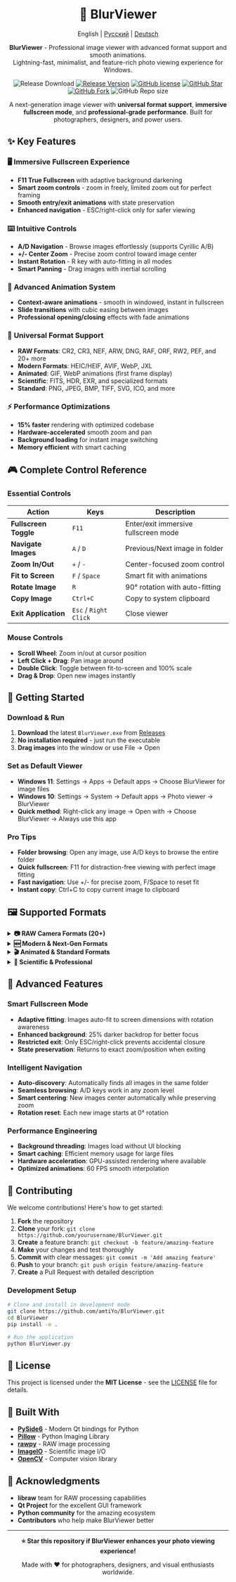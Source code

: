 <h1 align="center">📸 BlurViewer</h1>
<div align="center">

English | [Русский](./README.ru.md) | [Deutsch](./README.de.md)

**BlurViewer** - Professional image viewer with advanced format support and smooth animations.  
Lightning-fast, minimalist, and feature-rich photo viewing experience for Windows.

![Release Download](https://img.shields.io/github/downloads/amtiYo/BlurViewer/total?style=flat-square)
[![Release Version](https://img.shields.io/github/v/release/amtiYo/BlurViewer?style=flat-square)](https://github.com/amtiYo/BlurViewer/releases/latest)
[![GitHub license](https://img.shields.io/github/license/amtiYo/BlurViewer?style=flat-square)](LICENSE)
[![GitHub Star](https://img.shields.io/github/stars/amtiYo/BlurViewer?style=flat-square)](https://github.com/amtiYo/BlurViewer/stargazers)
[![GitHub Fork](https://img.shields.io/github/forks/amtiYo/BlurViewer?style=flat-square)](https://github.com/amtiYo/BlurViewer/network/members)
![GitHub Repo size](https://img.shields.io/github/repo-size/amtiYo/BlurViewer?style=flat-square&color=3cb371)

A next-generation image viewer with **universal format support**, **immersive fullscreen mode**, and **professional-grade performance**. Built for photographers, designers, and power users.
</div>

## ✨ Key Features

### 🖥️ **Immersive Fullscreen Experience**
- **F11 True Fullscreen** with adaptive background darkening
- **Smart zoom controls** - zoom in freely, limited zoom out for perfect framing
- **Smooth entry/exit animations** with state preservation
- **Enhanced navigation** - ESC/right-click only for safer viewing

### ⌨️ **Intuitive Controls**
- **A/D Navigation** - Browse images effortlessly (supports Cyrillic А/В)
- **+/- Center Zoom** - Precise zoom control toward image center
- **Instant Rotation** - R key with auto-fitting in all modes
- **Smart Panning** - Drag images with inertial scrolling

### 🎨 **Advanced Animation System**
- **Context-aware animations** - smooth in windowed, instant in fullscreen
- **Slide transitions** with cubic easing between images
- **Professional opening/closing** effects with fade animations

### 📁 **Universal Format Support**
- **RAW Formats**: CR2, CR3, NEF, ARW, DNG, RAF, ORF, RW2, PEF, and 20+ more
- **Modern Formats**: HEIC/HEIF, AVIF, WebP, JXL
- **Animated**: GIF, WebP animations (first frame display)
- **Scientific**: FITS, HDR, EXR, and specialized formats
- **Standard**: PNG, JPEG, BMP, TIFF, SVG, ICO, and more

### ⚡ **Performance Optimizations**
- **15% faster** rendering with optimized codebase
- **Hardware-accelerated** smooth zoom and pan
- **Background loading** for instant image switching
- **Memory efficient** with smart caching

## 🎮 Complete Control Reference

### Essential Controls
| Action | Keys | Description |
|--------|------|-------------|
| **Fullscreen Toggle** | `F11` | Enter/exit immersive fullscreen mode |
| **Navigate Images** | `A` / `D` | Previous/Next image in folder |
| **Zoom In/Out** | `+` / `-` | Center-focused zoom control |
| **Fit to Screen** | `F` / `Space` | Smart fit with animations |
| **Rotate Image** | `R` | 90° rotation with auto-fitting |
| **Copy Image** | `Ctrl+C` | Copy to system clipboard |
| **Exit Application** | `Esc` / `Right Click` | Close viewer |

### Mouse Controls
- **Scroll Wheel**: Zoom in/out at cursor position
- **Left Click + Drag**: Pan image around
- **Double Click**: Toggle between fit-to-screen and 100% scale
- **Drag & Drop**: Open new images instantly

## 🚀 Getting Started

### Download & Run
1. **Download** the latest `BlurViewer.exe` from [Releases](https://github.com/amtiYo/BlurViewer/releases/latest)
2. **No installation required** - just run the executable
3. **Drag images** into the window or use File → Open

### Set as Default Viewer
- **Windows 11**: Settings → Apps → Default apps → Choose BlurViewer for image files
- **Windows 10**: Settings → System → Default apps → Photo viewer → BlurViewer
- **Quick method**: Right-click any image → Open with → Choose BlurViewer → Always use this app

### Pro Tips
- **Folder browsing**: Open any image, use A/D keys to browse the entire folder
- **Quick fullscreen**: F11 for distraction-free viewing with perfect image fitting
- **Fast navigation**: Use +/- for precise zoom, F/Space to reset fit
- **Instant copy**: Ctrl+C to copy current image to clipboard

## 🖼️ Supported Formats

<details>
<summary><strong>📷 RAW Camera Formats (20+)</strong></summary>

- **Canon**: CR2, CR3
- **Nikon**: NEF
- **Sony**: ARW
- **Adobe**: DNG
- **Fujifilm**: RAF
- **Olympus**: ORF
- **Panasonic**: RW2
- **Pentax**: PEF, PTX
- **Samsung**: SRW
- **Sigma**: X3F
- **Minolta**: MRW
- **Kodak**: DCR, KDC
- **Epson**: ERF
- **Mamiya**: MEF
- **Leaf**: MOS
- **Phase One**: IIQ
- **Red**: R3D
- **Hasselblad**: 3FR, FFF
</details>

<details>
<summary><strong>🆕 Modern & Next-Gen Formats</strong></summary>

- **HEIC/HEIF**: Apple Photos format with full metadata
- **AVIF**: Next-generation format with superior compression
- **WebP**: Google's efficient web format (static & animated)
- **JXL**: JPEG XL for future-proof archiving
</details>

<details>
<summary><strong>🎬 Animated & Standard Formats</strong></summary>

- **Animated**: GIF, WebP (first frame display)
- **Standard**: PNG, JPEG/JPG, BMP, TIFF/TIF
- **Vector**: SVG (rasterized display)
- **Legacy**: ICO, XBM, XPM, PBM, PGM, PPM
</details>

<details>
<summary><strong>🔬 Scientific & Professional</strong></summary>

- **Astronomy**: FITS files
- **HDR**: HDR, EXR (high dynamic range)
- **Design**: PSD (Photoshop layers, partial support)
- **Medical**: DICOM (basic support)
</details>

## 🔧 Advanced Features

### Smart Fullscreen Mode
- **Adaptive fitting**: Images auto-fit to screen dimensions with rotation awareness
- **Enhanced background**: 25% darker backdrop for better focus
- **Restricted exit**: Only ESC/right-click prevents accidental closure
- **State preservation**: Returns to exact zoom/position when exiting

### Intelligent Navigation
- **Auto-discovery**: Automatically finds all images in the same folder
- **Seamless browsing**: A/D keys work in any zoom level
- **Smart centering**: New images center automatically while preserving zoom
- **Rotation reset**: Each new image starts at 0° rotation

### Performance Engineering
- **Background threading**: Images load without UI blocking
- **Smart caching**: Efficient memory usage for large files
- **Hardware acceleration**: GPU-assisted rendering where available
- **Optimized animations**: 60 FPS smooth interpolation

## 🤝 Contributing

We welcome contributions! Here's how to get started:

1. **Fork** the repository
2. **Clone** your fork: `git clone https://github.com/yourusername/BlurViewer.git`
3. **Create** a feature branch: `git checkout -b feature/amazing-feature`
4. **Make** your changes and test thoroughly
5. **Commit** with clear messages: `git commit -m 'Add amazing feature'`
6. **Push** to your branch: `git push origin feature/amazing-feature`
7. **Create** a Pull Request with detailed description

### Development Setup
```bash
# Clone and install in development mode
git clone https://github.com/amtiYo/BlurViewer.git
cd BlurViewer
pip install -e .

# Run the application
python BlurViewer.py
```

## 📝 License

This project is licensed under the **MIT License** - see the [LICENSE](LICENSE) file for details.

## 🔗 Built With

- **[PySide6](https://doc.qt.io/qtforpython/)** - Modern Qt bindings for Python
- **[Pillow](https://pillow.readthedocs.io/)** - Python Imaging Library
- **[rawpy](https://github.com/letmaik/rawpy)** - RAW image processing
- **[ImageIO](https://imageio.github.io/)** - Scientific image I/O
- **[OpenCV](https://opencv.org/)** - Computer vision library

## 🙏 Acknowledgments

- **libraw** team for RAW processing capabilities
- **Qt Project** for the excellent GUI framework
- **Python community** for the amazing ecosystem
- **Contributors** who help make BlurViewer better

---

<div align="center">

**⭐ Star this repository if BlurViewer enhances your photo viewing experience!**

Made with ❤️ for photographers, designers, and visual enthusiasts worldwide.

</div>
